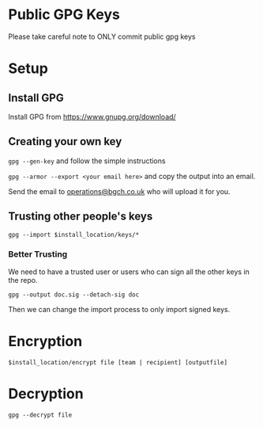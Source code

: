# Public GPG Keys

Please take careful note to ONLY commit public gpg keys

# Setup

## Install GPG

Install GPG from https://www.gnupg.org/download/

## Creating your own key

```gpg --gen-key``` and follow the simple instructions

```gpg --armor --export <your email here>``` and copy the output into an email.

Send the email to operations@bgch.co.uk who will upload it for you.

## Trusting other people's keys

```gpg --import $install_location/keys/*```

### Better Trusting

We need to have a trusted user or users who can sign all the other keys in the repo.

```gpg --output doc.sig --detach-sig doc```

Then we can change the import process to only import signed keys.

# Encryption

```$install_location/encrypt file [team | recipient] [outputfile]```

# Decryption

```gpg --decrypt file```
